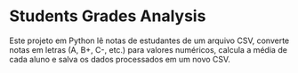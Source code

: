 # Students Grades Analysis

Este projeto em Python lê notas de estudantes de um arquivo CSV, converte notas em letras (A, B+, C-, etc.) para valores numéricos, calcula a média de cada aluno e salva os dados processados em um novo CSV.